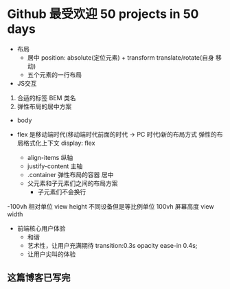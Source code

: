 # Github 最受欢迎 50 projects in 50 days

- 布局
  - 居中
      position: absolute(定位元素) + transform translate/rotate(自身 移动)
  - 五个元素的一行布局
- JS交互

1. 合适的标签 BEM 类名
2. 弹性布局的居中方案

- body

- flex 是移动端时代(移动端时代前面的时代 -> PC 时代)新的布局方式
弹性的布局格式化上下文 display: flex
  - align-items 纵轴
  - justify-content 主轴
  - .container 弹性布局的容器 居中
  - 父元素和子元素们之间的布局方案
    - 子元素们不会换行

-100vh 相对单位
  view height 不同设备但是等比例单位 100vh 屏幕高度
  view width

- 前端核心用户体验
  - 和谐
  - 艺术性，让用户充满期待
  transition:0.3s opacity ease-in 0.4s;
  - 让用户尖叫的体验

## 这篇博客已写完